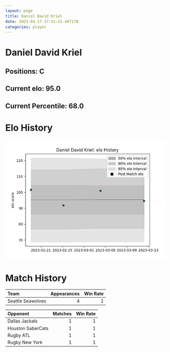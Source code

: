 ```yaml
---  
layout: page  
title: Daniel David Kriel  
date: 2023-03-17 17:31:21.447178  
categories: player  
---
```

# Daniel David Kriel

## Positions: C

## Current elo: 95.0

## Current Percentile: 68.0

# Elo History


![elo history](history_DanielDavidKriel.png)
# Match History


| Team              |   Appearances |   Win Rate |
|:------------------|--------------:|-----------:|
| Seattle Seawolves |             4 |          1 |

| Opponent          |   Matches |   Win Rate |
|:------------------|----------:|-----------:|
| Dallas Jackals    |         1 |          1 |
| Houston SaberCats |         1 |          1 |
| Rugby ATL         |         1 |          1 |
| Rugby New York    |         1 |          1 |